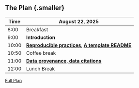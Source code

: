 ## The Plan {.smaller}


| Time  |  August 22, 2025                               |
|-------|-----------------------------------------------------------|
|  8:00 | Breakfast  |
|  9:00 |  **Introduction**      |
| 10:00 |  **[Reproducible practices](part1a.html)**, **[A template README](part1b.html)**        |
| 10:50 | Coffee break | 
| 11:00 | **[Data provenance, data citations](part2.html)**  |
| 12:00 |  Lunch Break                                               |

[Full Plan](fulltoc.html)